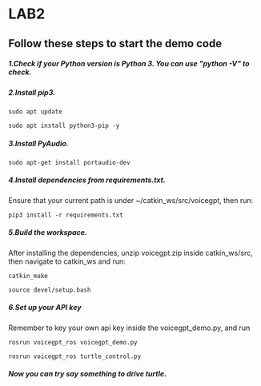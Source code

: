 # LAB2

## Follow these steps to start the demo code

##### 1.Check if your Python version is Python 3. You can use "python -V" to check.

##### 2.Install pip3.

```
sudo apt update

sudo apt install python3-pip -y
```

##### 3.Install PyAudio.

```
sudo apt-get install portaudio-dev
```
##### 4.Install dependencies from requirements.txt.
Ensure that your current path is under ~/catkin_ws/src/voicegpt, then run:

```
pip3 install -r requirements.txt
```

##### 5.Build the workspace.
After installing the dependencies, unzip voicegpt.zip inside catkin_ws/src, then navigate to catkin_ws and run:
```
catkin_make 

source devel/setup.bash
```

##### 6.Set up your API key
Remember to key your own api key inside the voicegpt_demo.py, and run

```
rosrun voicegpt_ros voicegpt_demo.py

rosrun voicegpt_ros turtle_control.py
```

##### Now you can try say something to drive turtle. 
